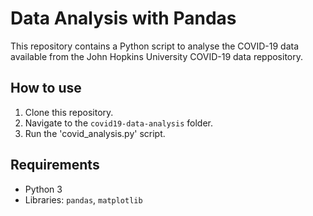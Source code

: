 # Data Analysis with Pandas 

This repository contains a Python script to analyse the COVID-19 data available from the John Hopkins University COVID-19
data reppository. 

## How to use

1. Clone this repository.
2. Navigate to the `covid19-data-analysis` folder.
3. Run the 'covid_analysis.py' script.

## Requirements 

- Python 3
- Libraries: `pandas`, `matplotlib`
